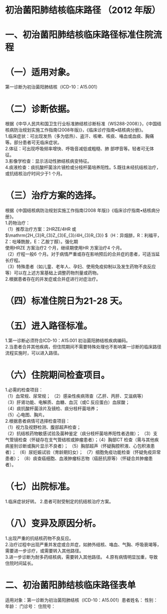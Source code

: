 # 初治菌阳肺结核临床路径 （2012 年版）  
# 一、初治菌阳肺结核临床路径标准住院流程  
# （一）适用对象。  
第一诊断为初治菌阳肺结核（ICD-10：A15.001）  
# （二）诊断依据。  
根据《中华人民共和国卫生行业标准肺结核诊断标准（WS288-2008）》，《中国结核病防治规划实施工作指南(2008年版)》，《临床诊疗指南•结核病分册》。  
1.临床症状：可出现发热（多为低热）、盗汗、咳嗽、咳痰、咯血或血痰、胸痛等。部分患者可无临床症状。  
2.体征：可出现呼吸频率增快、呼吸音减低或粗糙、肺 部啰音等。轻者可无体征。  
3.影像学检查：显示活动性肺结核病变特征。  
4.痰液检查：痰抗酸杆菌涂片镜检或分枝杆菌培养阳性。5.既往未经抗结核治疗，或抗结核治疗时间少于1 个月。  
# （三）治疗方案的选择。  
根据《中国结核病防治规划实施工作指南(2008 年版)》《临床诊疗指南•结核病分册》。  
1.药物治疗：  
（1）推荐治疗方案：2HRZE/4HR 或 $\mathrm{2H_{3}R_{3}Z_{3}E_{3}/4H_{3}R_{3}} $（H：异烟肼，R：利福平，Z：吡嗪酰胺，E：乙胺丁醇）。强化期  
使用HRZE 方案治疗2 个月，继续期使用HR 方案治疗4 个月。  
（2）疗程一般6 个月。对于病情严重或存在影响预后的合并症的患者，可适当延长疗程。  
（3）特殊患者（如儿童、老年人、孕妇、使用免疫抑制以及发生药物不良反应等）可以在上述方案基础上调整药物剂量或药物。  
2.根据患者存在的并发症或合并症进行对症治疗。  
# （四）标准住院日为21-28 天。  
# （五）进入路径标准。  
1.第一诊断必须符合ICD-10：A15.001 初治菌阳肺结核疾病编码。  
2.当患者合并其他疾病，但住院期间不需要特殊处理也不影响第一诊断的临床路径流程实施时，可以进入路径。  
# （六）住院期间检查项目。  
1.必需的检查项目：  
（1）血常规、尿常规； （2）感染性疾病筛查（乙肝、丙肝、艾滋病等）  
（3）肝肾功能、电解质、血糖、血沉（或C 反应蛋白）血尿酸；  
（4）痰抗酸杆菌涂片及镜检、痰分枝杆菌培养；  
（5）心电图、胸片。  
2.根据患者病情可选择检查项目：  
（1）视力及视野检测、腹部超声检查；  
（2）抗结核药物敏感试验及菌种鉴定（痰分枝杆菌培养阳性者选做）； （3）支气管镜检查（怀疑存在支气管结核或肿瘤患者）；（4）胸部CT 检查（需与其他疾病鉴别诊断或胸片显示不良者）； （5）胸部超声（怀疑胸腔积液、心包积液患者）； （6）尿妊娠试验（育龄期妇女）； （7）细胞免疫功能检查（怀疑免疫异常患者）； （8）痰查癌细胞、血液肿瘤标志物（癌胚抗原等）（怀疑合并肿瘤患者）。  
# （七）出院标准。  
1.临床症状好转。 2.患者可耐受制定的抗结核治疗方案。  
# （八）变异及原因分析。  
1.出现严重的抗结核药物不良反应。  
2.治疗过程中出现严重并发症或合并症，如肺外结核、咯血、气胸、呼吸衰竭等，需要进一步诊疗，或需要转入其他路径。  
3.进一步诊断为耐多药结核病，需要转入其他路径。 4.原有病情明显加重，导致住院时间延长。  
# 二、初治菌阳肺结核临床路径表单  
适用对象：第一诊断为初治菌阳肺结核（ICD-10：A15.001）患者姓名：           性别：       年龄：        门诊号：       住院号：  
